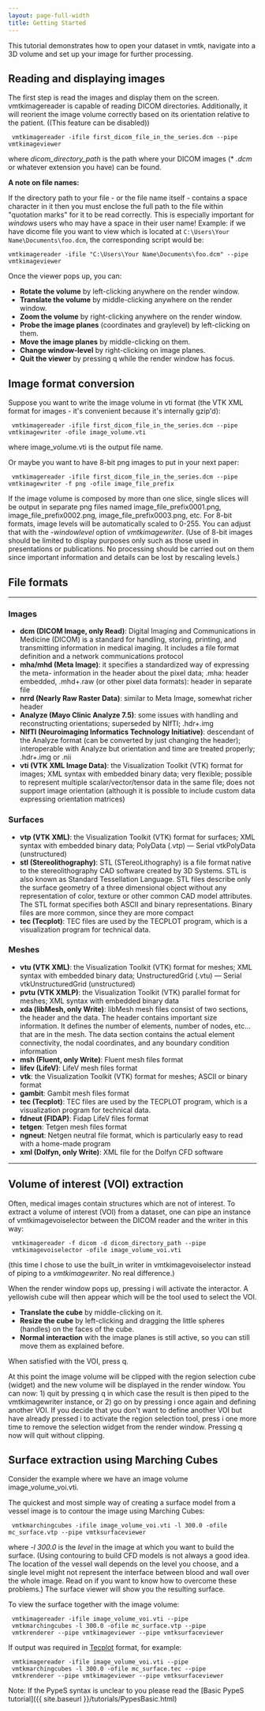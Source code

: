 ```yaml
---
layout: page-full-width
title: Getting Started
---
```


This tutorial demonstrates how to open your dataset in vmtk, navigate into a 3D volume and set up your image for further processing.

## Reading and displaying images

The first step is read the images and display them on the screen. vmtkimagereader is capable of reading DICOM directories. Additionally, it will reorient the image volume correctly based on its orientation relative to the patient. ((This feature can be disabled))

     vmtkimagereader -ifile first_dicom_file_in_the_series.dcm --pipe vmtkimageviewer

where *dicom_directory_path* is the path where your DICOM images (* *.dcm* or whatever extension you have) can be found.

**A note on file names:**

If the directory path to your file - or the file name itself - contains a space character in it then you must enclose the full path to the file within "quotation marks" for it to be read correctly. This is especially important for *windows* users who may have a space in their user name! Example: if we have dicome file you want to view which is located at `C:\Users\Your Name\Documents\foo.dcm`, the corresponding script would be:

    vmtkimagereader -ifile "C:\Users\Your Name\Documents\foo.dcm" --pipe vmtkimageviewer

Once the viewer pops up, you can:

+ **Rotate the volume** by left-clicking anywhere on the render window.
+ **Translate the volume** by middle-clicking anywhere on the render window.
+ **Zoom the volume** by right-clicking anywhere on the render window.
+ **Probe the image planes** (coordinates and graylevel) by left-clicking on them.
+ **Move the image planes** by middle-clicking on them.
+ **Change window-level** by right-clicking on image planes.
+ **Quit the viewer** by pressing q while the render window has focus.

## Image format conversion

Suppose you want to write the image volume in vti format (the VTK XML format for images - it's convenient because it's internally gzip'd):

     vmtkimagereader -ifile first_dicom_file_in_the_series.dcm --pipe vmtkimagewriter -ofile image_volume.vti

where image_volume.vti is the output file name.

Or maybe you want to have 8-bit png images to put in your next paper:

     vmtkimagereader -ifile first_dicom_file_in_the_series.dcm --pipe vmtkimagewriter -f png -ofile image_file_prefix

If the image volume is composed by more than one slice, single slices will be output in separate png files named image_file_prefix0001.png, image_file_prefix0002.png, image_file_prefix0003.png, etc. For 8-bit formats, image levels will be automatically scaled to 0-255. You can adjust that with the *-windowlevel* option of *vmtkimagewriter*. (Use of 8-bit images should be limited to display purposes only such as those used in presentations or publications. No processing should be carried out on them since important information and details can be lost by rescaling levels.)

## File formats
---

### Images

+ **dcm (DICOM Image, only Read)**: Digital Imaging and Communications in Medicine (DICOM) is a standard for handling, storing, printing, and transmitting information in medical imaging. It includes a file format definition and a network communications protocol
+ **mha/mhd (Meta Image)**: it specifies a standardized way of expressing the meta- information in the header about the pixel data; .mha: header embedded, .mhd+.raw (or other pixel data formats): header in separate file
+ **nrrd (Nearly Raw Raster Data)**: similar to Meta Image, somewhat richer header
+ **Analyze (Mayo Clinic Analyze 7.5)**: some issues with handling and reconstructing orientations; superseded by NIfTI; .hdr+.img
+ **NIfTI (Neuroimaging Informatics Technology Initiative)**: descendant of the Analyze format (can be converted by just changing the header); interoperable with Analyze but orientation and time are treated properly; .hdr+.img or .nii
+ **vti (VTK XML Image Data)**: the Visualization Toolkit (VTK) format for images; XML syntax with embedded binary data; very flexible; possible to represent multiple scalar/vector/tensor data in the same file; does not support image orientation (although it is possible to include custom data expressing orientation matrices)


### Surfaces

+ **vtp (VTK XML)**: the Visualization Toolkit (VTK) format for surfaces; XML syntax with embedded binary data; PolyData (.vtp) — Serial vtkPolyData (unstructured)
+ **stl (Stereolithography)**: STL (STereoLithography) is a file format native to the stereolithography CAD software created by 3D Systems. STL is also known as Standard Tessellation Language. STL files describe only the surface geometry of a three dimensional object without any representation of color, texture or other common CAD model attributes. The STL format specifies both ASCII and binary representations. Binary files are more common, since they are more compact
+ **tec (Tecplot)**: TEC files are used by the TECPLOT program, which is a visualization program for technical data.

### Meshes

+ **vtu (VTK XML)**: the Visualization Toolkit (VTK) format for meshes; XML syntax with embedded binary data; UnstructuredGrid (.vtu) — Serial vtkUnstructuredGrid (unstructured)
+ **pvtu (VTK XMLP)**: the Visualization Toolkit (VTK) parallel format for meshes; XML syntax with embedded binary data
+ **xda (libMesh, only Write)**: libMesh mesh files consist of two sections, the header and the data. The header contains important size information. It defines the number of elements, number of nodes, etc... that are in the mesh. The data section contains the actual element connectivity, the nodal coordinates, and any boundary condition information
+ **msh (Fluent, only Write)**: Fluent mesh files format
+ **lifev (LifeV)**: LifeV mesh files format
+ **vtk**:  the Visualization Toolkit (VTK) format for meshes; ASCII or binary format
+ **gambit**: Gambit mesh files format
+ **tec (Tecplot)**: TEC files are used by the TECPLOT program, which is a visualization program for technical data.
+ **fdneut (FIDAP)**: Fidap LifeV files format
+ **tetgen**: Tetgen mesh files format
+ **ngneut**:  Netgen neutral file format, which is particularly easy to read with a home-made program
+ **xml (Dolfyn, only Write)**: XML file for the Dolfyn CFD software

---

## Volume of interest (VOI) extraction

Often, medical images contain structures which are not of interest. To extract a volume of interest (VOI) from a dataset, one can pipe an instance of vmtkimagevoiselector between the DICOM reader and the writer in this way:

     vmtkimagereader -f dicom -d dicom_directory_path --pipe
     vmtkimagevoiselector -ofile image_volume_voi.vti

(this time I chose to use the built_in writer in vmtkimagevoiselector instead of piping to a *vmtkimagewriter*. No real difference.)

When the render window pops up, pressing i will activate the interactor. A yellowish cube will then appear which will be the tool used to select the VOI.

+ **Translate the cube** by middle-clicking on it.
+ **Resize the cube** by left-clicking and dragging the little spheres (handles) on the faces of the cube.
+ **Normal interaction** with the image planes is still active, so you can still move them as explained before.

When satisfied with the VOI, press q.

At this point the image volume will be clipped with the region selection cube (widget) and the new volume will be displayed in the render window. You can now: 1) quit by pressing q in which case the result is then piped to the vmtkimagewriter instance, or 2) go on by pressing i once again and defining another VOI. If you decide that you don't want to define another VOI but have already pressed i to activate the region selection tool, press i one more time to remove the selection widget from the render window. Pressing q now will quit without clipping.

## Surface extraction using Marching Cubes

Consider the example where we have an image volume image_volume_voi.vti.

The quickest and most simple way of creating a surface model from a vessel image is to contour the image using Marching Cubes:

     vmtkmarchingcubes -ifile image_volume_voi.vti -l 300.0 -ofile mc_surface.vtp --pipe vmtksurfaceviewer

where *-l 300.0* is the *level* in the image at which you want to build the surface. (Using contouring to build CFD models is not always a good idea. The location of the vessel wall depends on the level you choose, and a single level might not represent the interface between blood and wall over the whole image. Read on if you want to know how to overcome these problems.) The surface viewer will show you the resulting surface.

To view the surface together with the image volume:

     vmtkimagereader -ifile image_volume_voi.vti --pipe
     vmtkmarchingcubes -l 300.0 -ofile mc_surface.vtp --pipe
     vmtkrenderer --pipe vmtkimageviewer --pipe vmtksurfaceviewer

If output was required in [Tecplot](http://www.tecplot.com/) format, for example:

     vmtkimagereader -ifile image_volume_voi.vti --pipe
     vmtkmarchingcubes -l 300.0 -ofile mc_surface.tec --pipe
     vmtkrenderer --pipe vmtkimageviewer --pipe vmtksurfaceviewer

Note: If the PypeS syntax is unclear to you please read the [Basic PypeS tutorial]({{ site.baseurl }}/tutorials/PypesBasic.html)

